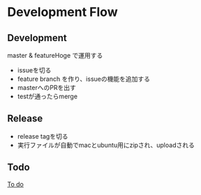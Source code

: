 # Development Flow

## Development

 master & featureHoge で運用する

- issueを切る
- feature branch を作り、issueの機能を追加する
- masterへのPRを出す
- testが通ったらmerge


## Release

- release tagを切る
- 実行ファイルが自動でmacとubuntu用にzipされ、uploadされる

## Todo

[To do](../working/todos.md)
